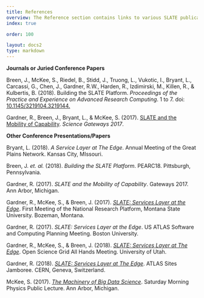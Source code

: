 ```yaml
---
title: References
overview: The Reference section contains links to various SLATE publications and presentations, as well as descriptions to how SLATE fits within the contexts of other major initiatives and design patterns.
index: true

order: 100

layout: docs2
type: markdown
---
```


<strong>Journals or Juried Conference Papers</strong>

<p>Breen, J., McKee, S., Riedel, B., Stidd, J., Truong, L., Vukotic, I., Bryant, L., Carcassi, G., Chen, J., Gardner, R.W., Harden, R., Izdimirski, M., Killen, R., & Kulbertis, B. (2018). Building the SLATE Platform. <i>Proceedings of the Practice and Experience on Advanced Research Computing</i>. 1 to 7. doi: <a href="https://dl.acm.org/citation.cfm?doid=3219104.3219144">10.1145/3219104.3219144.</a></p>

<p>Gardner, R., Breen, J., Bryant, L., & McKee, S. (2017). <a href="https://figshare.com/articles/SLATE_and_the_Mobility_of_Capability/5501269">SLATE and the Mobility of Capability</a>. <i>Science Gateways 2017</i>.</p>

<strong>Other Conference Presentations/Papers</strong>    
  
<p>Bryant, L. (2018). <i>A Service Layer at The Edge</i>. Annual Meeting of the Great Plains Network. Kansas City, MIssouri.</p>

<p>Breen, J. <i>et. al.</i> (2018). <i>Building the SLATE Platform</i>. PEARC18. Pittsburgh, Pennsylvania.</p>

<p>Gardner, R. (2017). <i>SLATE and the Mobility of Capability</i>. Gateways 2017. Ann Arbor, Michigan.</p>

<p>Gardner, R., McKee, S., & Breen, J. (2017). <i><a href="https://prp.ucsd.edu/presentations/nrp/S1.5%20Gardner_SLATE%20for%20NRP.pdf/at_download/file">SLATE: Services Layer at the Edge</a></i>. First Meeting of the National Research Platform, Montana State University. Bozeman, Montana.</p>

<p>Gardner, R. (2017). <i>SLATE: Services Layer at the Edge</i>. US ATLAS Software and Computing Planning Meeting. Boston University.</p>

<p>Gardner, R., McKee, S., & Breen, J. (2018). <i><a href="https://indico.fnal.gov/event/15344/session/11/contribution/20/material/slides/0.link">SLATE: Services Layer at The Edge</a></i>. Open Science Grid All Hands Meeting. University of Utah.</p>

<p>Gardner, R. (2018). <i><a href="https://indico.cern.ch/event/692124/contributions/2899900/attachments/1612269/2561495/SLATE_for_ATLAS_Sites_Jamboree.pdf">SLATE: Services Layer at The Edge</a></i>. ATLAS Sites Jamboree. CERN, Geneva, Switzerland.</p>

<p>McKee, S. (2017). <i><a href="https://youtu.be/yPUNcStouj0">The Machinery of Big Data Science</a></i>. Saturday Morning Physics Public Lecture. Ann Arbor, Michigan.</p>
